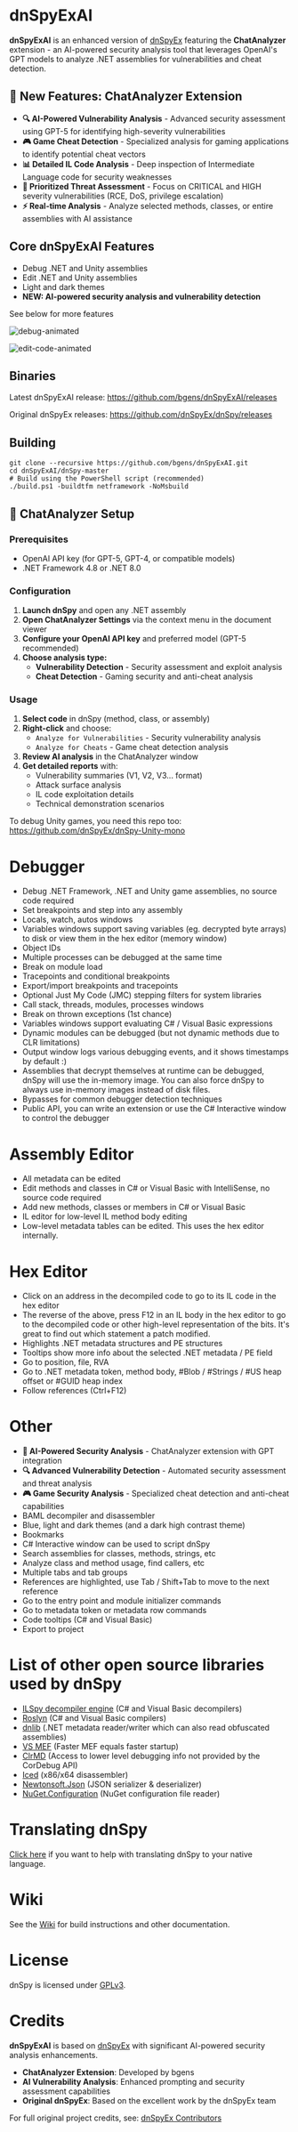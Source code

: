 # dnSpyExAI

**dnSpyExAI** is an enhanced version of [dnSpyEx](https://github.com/dnSpyEx/dnSpy) featuring the **ChatAnalyzer** extension - an AI-powered security analysis tool that leverages OpenAI's GPT models to analyze .NET assemblies for vulnerabilities and cheat detection.

## 🚀 New Features: ChatAnalyzer Extension

- **🔍 AI-Powered Vulnerability Analysis** - Advanced security assessment using GPT-5 for identifying high-severity vulnerabilities
- **🎮 Game Cheat Detection** - Specialized analysis for gaming applications to identify potential cheat vectors
- **📊 Detailed IL Code Analysis** - Deep inspection of Intermediate Language code for security weaknesses
- **🎯 Prioritized Threat Assessment** - Focus on CRITICAL and HIGH severity vulnerabilities (RCE, DoS, privilege escalation)
- **⚡ Real-time Analysis** - Analyze selected methods, classes, or entire assemblies with AI assistance

## Core dnSpyExAI Features

- Debug .NET and Unity assemblies
- Edit .NET and Unity assemblies  
- Light and dark themes
- **NEW: AI-powered security analysis and vulnerability detection**

See below for more features

![debug-animated](images/debug-animated.gif)

![edit-code-animated](images/edit-code-animated.gif)

## Binaries

Latest dnSpyExAI release: https://github.com/bgens/dnSpyExAI/releases

Original dnSpyEx releases: https://github.com/dnSpyEx/dnSpy/releases

## Building

```PS
git clone --recursive https://github.com/bgens/dnSpyExAI.git
cd dnSpyExAI/dnSpy-master
# Build using the PowerShell script (recommended)
./build.ps1 -buildtfm netframework -NoMsbuild
```

## 🤖 ChatAnalyzer Setup

### Prerequisites
- OpenAI API key (for GPT-5, GPT-4, or compatible models)
- .NET Framework 4.8 or .NET 8.0

### Configuration
1. **Launch dnSpy** and open any .NET assembly
2. **Open ChatAnalyzer Settings** via the context menu in the document viewer
3. **Configure your OpenAI API key** and preferred model (GPT-5 recommended)
4. **Choose analysis type:**
   - **Vulnerability Detection** - Security assessment and exploit analysis
   - **Cheat Detection** - Gaming security and anti-cheat analysis

### Usage
1. **Select code** in dnSpy (method, class, or assembly)
2. **Right-click** and choose:
   - `Analyze for Vulnerabilities` - Security vulnerability analysis
   - `Analyze for Cheats` - Game cheat detection analysis
3. **Review AI analysis** in the ChatAnalyzer window
4. **Get detailed reports** with:
   - Vulnerability summaries (V1, V2, V3... format)
   - Attack surface analysis
   - IL code exploitation details
   - Technical demonstration scenarios

To debug Unity games, you need this repo too: https://github.com/dnSpyEx/dnSpy-Unity-mono

# Debugger

- Debug .NET Framework, .NET and Unity game assemblies, no source code required
- Set breakpoints and step into any assembly
- Locals, watch, autos windows
- Variables windows support saving variables (eg. decrypted byte arrays) to disk or view them in the hex editor (memory window)
- Object IDs
- Multiple processes can be debugged at the same time
- Break on module load
- Tracepoints and conditional breakpoints
- Export/import breakpoints and tracepoints
- Optional Just My Code (JMC) stepping filters for system libraries
- Call stack, threads, modules, processes windows
- Break on thrown exceptions (1st chance)
- Variables windows support evaluating C# / Visual Basic expressions
- Dynamic modules can be debugged (but not dynamic methods due to CLR limitations)
- Output window logs various debugging events, and it shows timestamps by default :)
- Assemblies that decrypt themselves at runtime can be debugged, dnSpy will use the in-memory image. You can also force dnSpy to always use in-memory images instead of disk files.
- Bypasses for common debugger detection techniques
- Public API, you can write an extension or use the C# Interactive window to control the debugger

# Assembly Editor

- All metadata can be edited
- Edit methods and classes in C# or Visual Basic with IntelliSense, no source code required
- Add new methods, classes or members in C# or Visual Basic
- IL editor for low-level IL method body editing
- Low-level metadata tables can be edited. This uses the hex editor internally.

# Hex Editor

- Click on an address in the decompiled code to go to its IL code in the hex editor
- The reverse of the above, press F12 in an IL body in the hex editor to go to the decompiled code or other high-level representation of the bits. It's great to find out which statement a patch modified.
- Highlights .NET metadata structures and PE structures
- Tooltips show more info about the selected .NET metadata / PE field
- Go to position, file, RVA
- Go to .NET metadata token, method body, #Blob / #Strings / #US heap offset or #GUID heap index
- Follow references (Ctrl+F12)

# Other

- **🤖 AI-Powered Security Analysis** - ChatAnalyzer extension with GPT integration
- **🔍 Advanced Vulnerability Detection** - Automated security assessment and threat analysis
- **🎮 Game Security Analysis** - Specialized cheat detection and anti-cheat capabilities
- BAML decompiler and disassembler
- Blue, light and dark themes (and a dark high contrast theme)
- Bookmarks
- C# Interactive window can be used to script dnSpy
- Search assemblies for classes, methods, strings, etc
- Analyze class and method usage, find callers, etc
- Multiple tabs and tab groups
- References are highlighted, use Tab / Shift+Tab to move to the next reference
- Go to the entry point and module initializer commands
- Go to metadata token or metadata row commands
- Code tooltips (C# and Visual Basic)
- Export to project

# List of other open source libraries used by dnSpy

- [ILSpy decompiler engine](https://github.com/icsharpcode/ILSpy) (C# and Visual Basic decompilers)
- [Roslyn](https://github.com/dotnet/roslyn) (C# and Visual Basic compilers)
- [dnlib](https://github.com/0xd4d/dnlib) (.NET metadata reader/writer which can also read obfuscated assemblies)
- [VS MEF](https://github.com/microsoft/vs-mef) (Faster MEF equals faster startup)
- [ClrMD](https://github.com/microsoft/clrmd) (Access to lower level debugging info not provided by the CorDebug API)
- [Iced](https://github.com/icedland/iced) (x86/x64 disassembler)
- [Newtonsoft.Json](https://github.com/JamesNK/Newtonsoft.Json) (JSON serializer & deserializer)
- [NuGet.Configuration](https://github.com/NuGet/NuGet.Client) (NuGet configuration file reader)

# Translating dnSpy

[Click here](https://crowdin.com/project/dnspy) if you want to help with translating dnSpy to your native language.

# Wiki

See the [Wiki](https://github.com/dnSpyEx/dnSpy/wiki) for build instructions and other documentation.

# License

dnSpy is licensed under [GPLv3](dnSpy/dnSpy/LicenseInfo/GPLv3.txt).

# Credits

**dnSpyExAI** is based on [dnSpyEx](https://github.com/dnSpyEx/dnSpy) with significant AI-powered security analysis enhancements.

- **ChatAnalyzer Extension**: Developed by bgens
- **AI Vulnerability Analysis**: Enhanced prompting and security assessment capabilities
- **Original dnSpyEx**: Based on the excellent work by the dnSpyEx team

For full original project credits, see: [dnSpyEx Contributors](https://github.com/dnSpyEx/dnSpy/graphs/contributors)
